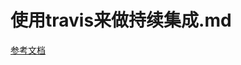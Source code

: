 # 使用travis来做持续集成.md

[参考文档](http://www.liaoxuefeng.com/article/0014631488240837e3633d3d180476cb684ba7c10fda6f6000)